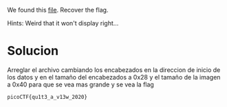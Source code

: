 We found this [file](https://mercury.picoctf.net/static/21c07c9dd20cd9f2459a0ae75d99af6e/tunn3l_v1s10n). Recover the flag.

Hints:
	Weird that it won't display right...

# Solucion 
Arreglar el archivo cambiando los encabezados en la direccion de inicio de los datos y en el tamaño del encabezados 
a 0x28 y el tamaño de la imagen a 0x40 para que se vea mas grande y se vea la flag
```
picoCTF{qu1t3_a_v13w_2020}
```